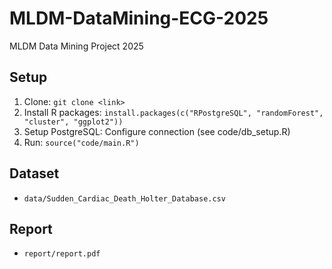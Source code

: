 # MLDM-DataMining-ECG-2025
MLDM Data Mining Project 2025
## Setup
1. Clone: `git clone <link>`
2. Install R packages: `install.packages(c("RPostgreSQL", "randomForest", "cluster", "ggplot2"))`
3. Setup PostgreSQL: Configure connection (see code/db_setup.R)
4. Run: `source("code/main.R")`
## Dataset
- `data/Sudden_Cardiac_Death_Holter_Database.csv`
## Report
- `report/report.pdf`
